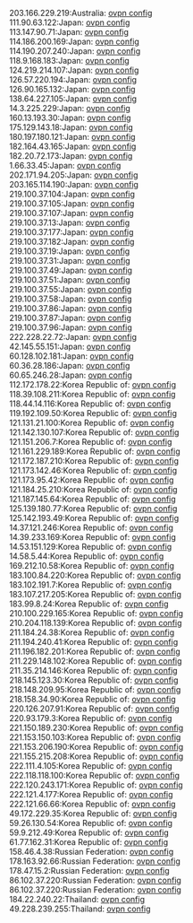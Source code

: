 203.166.229.219:Australia: [ovpn config](vpn/203_166_229_219.ovpn)  
111.90.63.122:Japan: [ovpn config](vpn/111_90_63_122.ovpn)  
113.147.90.71:Japan: [ovpn config](vpn/113_147_90_71.ovpn)  
114.186.200.169:Japan: [ovpn config](vpn/114_186_200_169.ovpn)  
114.190.207.240:Japan: [ovpn config](vpn/114_190_207_240.ovpn)  
118.9.168.183:Japan: [ovpn config](vpn/118_9_168_183.ovpn)  
124.219.214.107:Japan: [ovpn config](vpn/124_219_214_107.ovpn)  
126.57.220.194:Japan: [ovpn config](vpn/126_57_220_194.ovpn)  
126.90.165.132:Japan: [ovpn config](vpn/126_90_165_132.ovpn)  
138.64.227.105:Japan: [ovpn config](vpn/138_64_227_105.ovpn)  
14.3.225.229:Japan: [ovpn config](vpn/14_3_225_229.ovpn)  
160.13.193.30:Japan: [ovpn config](vpn/160_13_193_30.ovpn)  
175.129.143.18:Japan: [ovpn config](vpn/175_129_143_18.ovpn)  
180.197.180.121:Japan: [ovpn config](vpn/180_197_180_121.ovpn)  
182.164.43.165:Japan: [ovpn config](vpn/182_164_43_165.ovpn)  
182.20.72.173:Japan: [ovpn config](vpn/182_20_72_173.ovpn)  
1.66.33.45:Japan: [ovpn config](vpn/1_66_33_45.ovpn)  
202.171.94.205:Japan: [ovpn config](vpn/202_171_94_205.ovpn)  
203.165.114.190:Japan: [ovpn config](vpn/203_165_114_190.ovpn)  
219.100.37.104:Japan: [ovpn config](vpn/219_100_37_104.ovpn)  
219.100.37.105:Japan: [ovpn config](vpn/219_100_37_105.ovpn)  
219.100.37.107:Japan: [ovpn config](vpn/219_100_37_107.ovpn)  
219.100.37.13:Japan: [ovpn config](vpn/219_100_37_13.ovpn)  
219.100.37.177:Japan: [ovpn config](vpn/219_100_37_177.ovpn)  
219.100.37.182:Japan: [ovpn config](vpn/219_100_37_182.ovpn)  
219.100.37.19:Japan: [ovpn config](vpn/219_100_37_19.ovpn)  
219.100.37.31:Japan: [ovpn config](vpn/219_100_37_31.ovpn)  
219.100.37.49:Japan: [ovpn config](vpn/219_100_37_49.ovpn)  
219.100.37.51:Japan: [ovpn config](vpn/219_100_37_51.ovpn)  
219.100.37.55:Japan: [ovpn config](vpn/219_100_37_55.ovpn)  
219.100.37.58:Japan: [ovpn config](vpn/219_100_37_58.ovpn)  
219.100.37.86:Japan: [ovpn config](vpn/219_100_37_86.ovpn)  
219.100.37.87:Japan: [ovpn config](vpn/219_100_37_87.ovpn)  
219.100.37.96:Japan: [ovpn config](vpn/219_100_37_96.ovpn)  
222.228.22.72:Japan: [ovpn config](vpn/222_228_22_72.ovpn)  
42.145.55.151:Japan: [ovpn config](vpn/42_145_55_151.ovpn)  
60.128.102.181:Japan: [ovpn config](vpn/60_128_102_181.ovpn)  
60.36.28.186:Japan: [ovpn config](vpn/60_36_28_186.ovpn)  
60.65.246.28:Japan: [ovpn config](vpn/60_65_246_28.ovpn)  
112.172.178.22:Korea Republic of: [ovpn config](vpn/112_172_178_22.ovpn)  
118.39.108.211:Korea Republic of: [ovpn config](vpn/118_39_108_211.ovpn)  
118.44.14.116:Korea Republic of: [ovpn config](vpn/118_44_14_116.ovpn)  
119.192.109.50:Korea Republic of: [ovpn config](vpn/119_192_109_50.ovpn)  
121.131.21.100:Korea Republic of: [ovpn config](vpn/121_131_21_100.ovpn)  
121.142.130.107:Korea Republic of: [ovpn config](vpn/121_142_130_107.ovpn)  
121.151.206.7:Korea Republic of: [ovpn config](vpn/121_151_206_7.ovpn)  
121.161.229.189:Korea Republic of: [ovpn config](vpn/121_161_229_189.ovpn)  
121.172.187.210:Korea Republic of: [ovpn config](vpn/121_172_187_210.ovpn)  
121.173.142.46:Korea Republic of: [ovpn config](vpn/121_173_142_46.ovpn)  
121.173.95.42:Korea Republic of: [ovpn config](vpn/121_173_95_42.ovpn)  
121.184.25.210:Korea Republic of: [ovpn config](vpn/121_184_25_210.ovpn)  
121.187.145.64:Korea Republic of: [ovpn config](vpn/121_187_145_64.ovpn)  
125.139.180.77:Korea Republic of: [ovpn config](vpn/125_139_180_77.ovpn)  
125.142.193.49:Korea Republic of: [ovpn config](vpn/125_142_193_49.ovpn)  
14.37.121.246:Korea Republic of: [ovpn config](vpn/14_37_121_246.ovpn)  
14.39.233.169:Korea Republic of: [ovpn config](vpn/14_39_233_169.ovpn)  
14.53.151.129:Korea Republic of: [ovpn config](vpn/14_53_151_129.ovpn)  
14.58.5.44:Korea Republic of: [ovpn config](vpn/14_58_5_44.ovpn)  
169.212.10.58:Korea Republic of: [ovpn config](vpn/169_212_10_58.ovpn)  
183.100.84.220:Korea Republic of: [ovpn config](vpn/183_100_84_220.ovpn)  
183.102.191.7:Korea Republic of: [ovpn config](vpn/183_102_191_7.ovpn)  
183.107.217.205:Korea Republic of: [ovpn config](vpn/183_107_217_205.ovpn)  
183.99.8.24:Korea Republic of: [ovpn config](vpn/183_99_8_24.ovpn)  
210.100.229.165:Korea Republic of: [ovpn config](vpn/210_100_229_165.ovpn)  
210.204.118.139:Korea Republic of: [ovpn config](vpn/210_204_118_139.ovpn)  
211.184.24.38:Korea Republic of: [ovpn config](vpn/211_184_24_38.ovpn)  
211.194.240.41:Korea Republic of: [ovpn config](vpn/211_194_240_41.ovpn)  
211.196.182.201:Korea Republic of: [ovpn config](vpn/211_196_182_201.ovpn)  
211.229.148.102:Korea Republic of: [ovpn config](vpn/211_229_148_102.ovpn)  
211.35.214.146:Korea Republic of: [ovpn config](vpn/211_35_214_146.ovpn)  
218.145.123.30:Korea Republic of: [ovpn config](vpn/218_145_123_30.ovpn)  
218.148.209.95:Korea Republic of: [ovpn config](vpn/218_148_209_95.ovpn)  
218.158.34.90:Korea Republic of: [ovpn config](vpn/218_158_34_90.ovpn)  
220.126.207.91:Korea Republic of: [ovpn config](vpn/220_126_207_91.ovpn)  
220.93.179.3:Korea Republic of: [ovpn config](vpn/220_93_179_3.ovpn)  
221.150.189.230:Korea Republic of: [ovpn config](vpn/221_150_189_230.ovpn)  
221.153.150.103:Korea Republic of: [ovpn config](vpn/221_153_150_103.ovpn)  
221.153.206.190:Korea Republic of: [ovpn config](vpn/221_153_206_190.ovpn)  
221.155.215.208:Korea Republic of: [ovpn config](vpn/221_155_215_208.ovpn)  
222.111.4.105:Korea Republic of: [ovpn config](vpn/222_111_4_105.ovpn)  
222.118.118.100:Korea Republic of: [ovpn config](vpn/222_118_118_100.ovpn)  
222.120.243.171:Korea Republic of: [ovpn config](vpn/222_120_243_171.ovpn)  
222.121.4.177:Korea Republic of: [ovpn config](vpn/222_121_4_177.ovpn)  
222.121.66.66:Korea Republic of: [ovpn config](vpn/222_121_66_66.ovpn)  
49.172.229.35:Korea Republic of: [ovpn config](vpn/49_172_229_35.ovpn)  
59.26.130.54:Korea Republic of: [ovpn config](vpn/59_26_130_54.ovpn)  
59.9.212.49:Korea Republic of: [ovpn config](vpn/59_9_212_49.ovpn)  
61.77.162.31:Korea Republic of: [ovpn config](vpn/61_77_162_31.ovpn)  
158.46.4.38:Russian Federation: [ovpn config](vpn/158_46_4_38.ovpn)  
178.163.92.66:Russian Federation: [ovpn config](vpn/178_163_92_66.ovpn)  
178.47.15.2:Russian Federation: [ovpn config](vpn/178_47_15_2.ovpn)  
86.102.37.220:Russian Federation: [ovpn config](vpn/86_102_37_220.ovpn)  
86.102.37.220:Russian Federation: [ovpn config](vpn/86_102_37_220.ovpn)  
184.22.240.22:Thailand: [ovpn config](vpn/184_22_240_22.ovpn)  
49.228.239.255:Thailand: [ovpn config](vpn/49_228_239_255.ovpn)  
